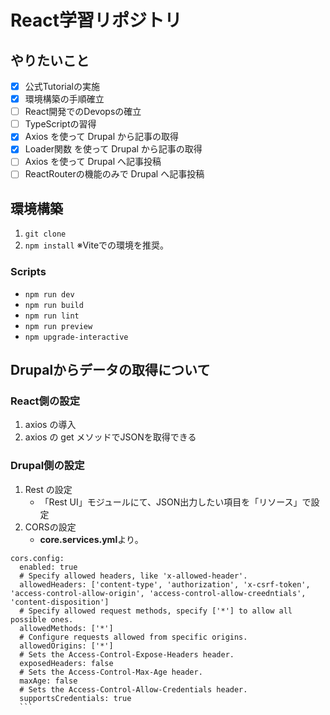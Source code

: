 # React学習リポジトリ
## やりたいこと
- [x] 公式Tutorialの実施
- [x] 環境構築の手順確立
- [ ] React開発でのDevopsの確立
- [ ] TypeScriptの習得
- [x] Axios を使って Drupal から記事の取得
- [x] Loader関数 を使って Drupal から記事の取得
- [ ] Axios を使って Drupal へ記事投稿
- [ ] ReactRouterの機能のみで Drupal へ記事投稿

## 環境構築
1. `git clone`
2. `npm install`
※Viteでの環境を推奨。

### Scripts
- `npm run dev`
- `npm run build`
- `npm run lint`
- `npm run preview`
- `npm upgrade-interactive`

## Drupalからデータの取得について
### React側の設定
1. axios の導入
2. axios の get メソッドでJSONを取得できる

### Drupal側の設定
1. Rest の設定
     - 「Rest UI」モジュールにて、JSON出力したい項目を「リソース」で設定
2. CORSの設定
   - **core.services.yml**より。
  ```
  cors.config:
    enabled: true
    # Specify allowed headers, like 'x-allowed-header'.
    allowedHeaders: ['content-type', 'authorization', 'x-csrf-token', 'access-control-allow-origin', 'access-control-allow-creedntials', 'content-disposition']
    # Specify allowed request methods, specify ['*'] to allow all possible ones.
    allowedMethods: ['*']
    # Configure requests allowed from specific origins.
    allowedOrigins: ['*']
    # Sets the Access-Control-Expose-Headers header.
    exposedHeaders: false
    # Sets the Access-Control-Max-Age header.
    maxAge: false
    # Sets the Access-Control-Allow-Credentials header.
    supportsCredentials: true
    ```